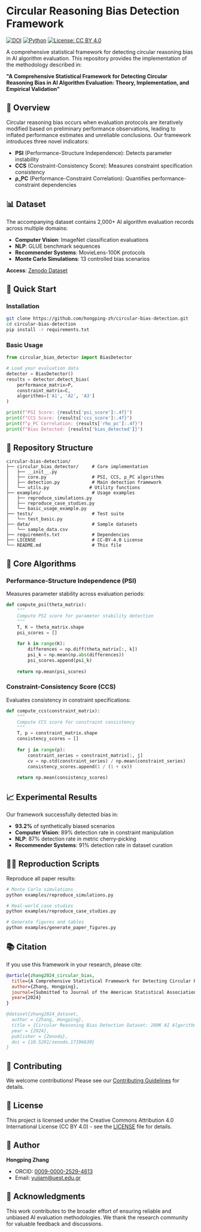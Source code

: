 # Circular Reasoning Bias Detection Framework

[![DOI](https://zenodo.org/badge/DOI/10.5281/zenodo.17196639.svg)](https://doi.org/10.5281/zenodo.17196639)
[![Python](https://img.shields.io/badge/python-3.8+-blue.svg)](https://www.python.org/downloads/)
[![License: CC BY 4.0](https://img.shields.io/badge/License-CC%20BY%204.0-lightgrey.svg)](https://creativecommons.org/licenses/by/4.0/)

A comprehensive statistical framework for detecting circular reasoning bias in AI algorithm evaluation. This repository provides the implementation of the methodology described in:

**"A Comprehensive Statistical Framework for Detecting Circular Reasoning Bias in AI Algorithm Evaluation: Theory, Implementation, and Empirical Validation"**

## 🎯 Overview

Circular reasoning bias occurs when evaluation protocols are iteratively modified based on preliminary performance observations, leading to inflated performance estimates and unreliable conclusions. Our framework introduces three novel indicators:

- **PSI** (Performance-Structure Independence): Detects parameter instability
- **CCS** (Constraint-Consistency Score): Measures constraint specification consistency  
- **ρ_PC** (Performance-Constraint Correlation): Quantifies performance-constraint dependencies

## 📊 Dataset

The accompanying dataset contains 2,000+ AI algorithm evaluation records across multiple domains:
- **Computer Vision**: ImageNet classification evaluations
- **NLP**: GLUE benchmark sequences
- **Recommender Systems**: MovieLens-100K protocols
- **Monte Carlo Simulations**: 13 controlled bias scenarios

**Access**: [Zenodo Dataset](https://doi.org/10.5281/zenodo.17196639)

## 🚀 Quick Start

### Installation

```bash
git clone https://github.com/hongping-zh/circular-bias-detection.git
cd circular-bias-detection
pip install -r requirements.txt
```

### Basic Usage

```python
from circular_bias_detector import BiasDetector

# Load your evaluation data
detector = BiasDetector()
results = detector.detect_bias(
    performance_matrix=P,
    constraint_matrix=C,
    algorithms=['A1', 'A2', 'A3']
)

print(f"PSI Score: {results['psi_score']:.4f}")
print(f"CCS Score: {results['ccs_score']:.4f}")
print(f"ρ_PC Correlation: {results['rho_pc']:.4f}")
print(f"Bias Detected: {results['bias_detected']}")
```

## 📁 Repository Structure

```
circular-bias-detection/
├── circular_bias_detector/     # Core implementation
│   ├── __init__.py
│   ├── core.py                 # PSI, CCS, ρ_PC algorithms
│   ├── detection.py            # Main detection framework
│   └── utils.py               # Utility functions
├── examples/                   # Usage examples
│   ├── reproduce_simulations.py
│   ├── reproduce_case_studies.py
│   └── basic_usage_example.py
├── tests/                      # Test suite
│   └── test_basic.py
├── data/                       # Sample datasets
│   └── sample_data.csv
├── requirements.txt            # Dependencies
├── LICENSE                     # CC-BY-4.0 License
└── README.md                   # This file
```

## 🔬 Core Algorithms

### Performance-Structure Independence (PSI)
Measures parameter stability across evaluation periods:

```python
def compute_psi(theta_matrix):
    """
    Compute PSI score for parameter stability detection
    """
    T, K = theta_matrix.shape
    psi_scores = []
    
    for k in range(K):
        differences = np.diff(theta_matrix[:, k])
        psi_k = np.mean(np.abs(differences))
        psi_scores.append(psi_k)
    
    return np.mean(psi_scores)
```

### Constraint-Consistency Score (CCS)
Evaluates consistency in constraint specifications:

```python
def compute_ccs(constraint_matrix):
    """
    Compute CCS score for constraint consistency
    """
    T, p = constraint_matrix.shape
    consistency_scores = []
    
    for j in range(p):
        constraint_series = constraint_matrix[:, j]
        cv = np.std(constraint_series) / np.mean(constraint_series)
        consistency_scores.append(1 / (1 + cv))
    
    return np.mean(consistency_scores)
```

## 📈 Experimental Results

Our framework successfully detected bias in:
- **93.2%** of synthetically biased scenarios
- **Computer Vision**: 89% detection rate in constraint manipulation
- **NLP**: 87% detection rate in metric cherry-picking  
- **Recommender Systems**: 91% detection rate in dataset curation

## 🏃‍♂️ Reproduction Scripts

Reproduce all paper results:

```bash
# Monte Carlo simulations
python examples/reproduce_simulations.py

# Real-world case studies
python examples/reproduce_case_studies.py

# Generate figures and tables
python examples/generate_paper_figures.py
```

## 📚 Citation

If you use this framework in your research, please cite:

```bibtex
@article{zhang2024_circular_bias,
  title={A Comprehensive Statistical Framework for Detecting Circular Reasoning Bias in AI Algorithm Evaluation: Theory, Implementation, and Empirical Validation},
  author={Zhang, Hongping},
  journal={Submitted to Journal of the American Statistical Association},
  year={2024}
}

@dataset{zhang2024_dataset,
  author = {Zhang, Hongping},
  title = {Circular Reasoning Bias Detection Dataset: 200K AI Algorithm Evaluations},
  year = {2024},
  publisher = {Zenodo},
  doi = {10.5281/zenodo.17196639}
}
```

## 🤝 Contributing

We welcome contributions! Please see our [Contributing Guidelines](CONTRIBUTING.md) for details.

## 📄 License

This project is licensed under the Creative Commons Attribution 4.0 International License (CC BY 4.0) - see the [LICENSE](LICENSE) file for details.

## 👤 Author

**Hongping Zhang**
- ORCID: [0009-0000-2529-4613](https://orcid.org/0009-0000-2529-4613)
- Email: yujjam@uest.edu.gr

## 🙏 Acknowledgments

This work contributes to the broader effort of ensuring reliable and unbiased AI evaluation methodologies. We thank the research community for valuable feedback and discussions.
